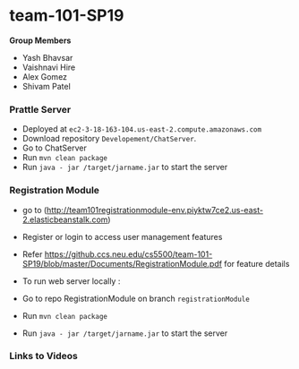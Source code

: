 # team-101-SP19

<b>Group Members</b>
- Yash Bhavsar
- Vaishnavi Hire
- Alex Gomez
- Shivam Patel

<h3>Prattle Server</h3>

- Deployed at `ec2-3-18-163-104.us-east-2.compute.amazonaws.com`
- Download repository `Developement/ChatServer`.
- Go to ChatServer
- Run `mvn clean package`
- Run `java - jar /target/jarname.jar` to start the server

<h3>Registration Module</h3>

- go to (http://team101registrationmodule-env.piyktw7ce2.us-east-2.elasticbeanstalk.com)
- Register or login to access user management features
- Refer https://github.ccs.neu.edu/cs5500/team-101-SP19/blob/master/Documents/RegistrationModule.pdf 
for feature details


 
- To run web server locally : 
- Go to repo RegistrationModule on branch `registrationModule`
- Run `mvn clean package`
- Run `java - jar /target/jarname.jar` to start the server


 <h3>Links to Videos</h3>
